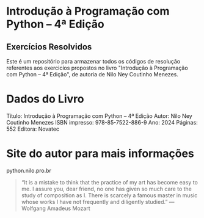 # Introdução à Programação com Python – 4ª Edição
## Exercícios Resolvidos

Este é um repositório para armazenar todos os códigos de resolução referentes aos exercicíos propostos no livro "Introdução à Programação com Python – 4ª Edição", de autoria de Nilo Ney Coutinho Menezes.

# Dados do Livro
Título: Introdução à Programação com Python – 4ª Edição
Autor: Nilo Ney Coutinho Menezes
ISBN impresso: 978-85-7522-886-9
Ano: 2024
Páginas: 552
Editora: Novatec

# Site do autor para mais informações

python.nilo.pro.br

> “It is a mistake to think that the practice of my art has become easy to me. I assure you, dear friend, no one has given so much care to the study of composition as I. There is scarcely a famous master in music whose works I have not frequently and diligently studied.”
― Wolfgang Amadeus Mozart 

